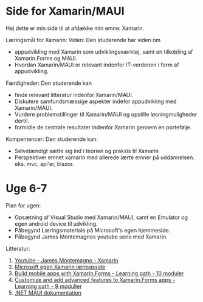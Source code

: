 # Side for Xamarin/MAUI




Hej dette er min side til at afdække min emne: Xamarin.

Læringsmål for Xamarin:
Viden:
Den studerende har viden om
- appudvikling med Xamarin som udviklingsværktøj, samt en tilkobling af Xamarin.Forms og MAUI.
- Hvordan Xamarin/MAUI er relevant indenfor IT-verdenen i form af appudvikling.

Færdigheder:
Den studerende kan
- finde relevant litteratur indenfor Xamarin/MAUI.
- Diskutere samfundsmæssige aspekter indefor appudvikling med Xamarin/MAUI.
- Vurdere problemstillinger til Xamarin/MAUI og opstille løsningmuligheder dertil.
- formidle de centrale resultater indenfor Xamarin gennem en portefølje.

Kompentencer:
Den studerende kan:
- Selvstændigt sætte sig ind i teorien og praksis til Xamarin
- Perspektiver emnet xamarin med allerede lærte emner på uddannelsen. eks. mvc, api'er, blazor.





# Uge 6-7
Plan for ugen:
- Opsætning af Visual Studio med Xamarin/MAUI, samt en Emulator og egen android device til udvikling.
- Påbegynd Læringsmateriale på Microsoft's egen hjemmeside.
- Påbegynd James Montemagnos youtube serie med Xamarin.


Litteratur:

1. [Youtube - James Montemagno - Xamarin](https://www.youtube.com/playlist?list=PLwOF5UVsZWUiHY1CkRVjYJ6dm0iCvAlfw)
2. [Microsoft egen Xamarin læringsside](https://dotnet.microsoft.com/en-us/learn/xamarin)
3. [Build mobile apps with Xamarin.Forms - Learning path - 10 moduler](https://docs.microsoft.com/da-dk/learn/paths/build-mobile-apps-with-xamarin-forms/)
4. [Customize and add advanced features to Xamarin.Forms apps - Learning path - 9 moduller](https://docs.microsoft.com/da-dk/learn/paths/customize-your-xamarin-forms-apps/)
5. [.NET MAUI dokumentation](https://docs.microsoft.com/en-us/dotnet/maui/)
